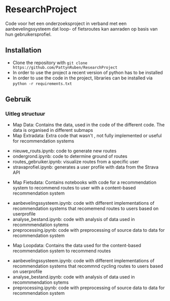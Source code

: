 # ResearchProject

Code voor het een onderzoeksproject in verband met een aanbevelingssysteem dat loop- of fietsroutes kan aanraden op basis van hun gebruikersprofiel.

## Installation

- Clone the repository with  ``` git clone https://github.com/PattynRuben/ResearchProject ```
- In order to use the project a recent version of python has to be installed
- In order to use the code in the project, libraries can be installed via ``` python -r requirements.txt ```

## Gebruik

### Uitleg structuur

- Map Data: Contains the data, used in the code of the different code. The data is organised in different submaps
- Map Extradata: Extra code that wasn't , not fully implemented or useful for recommendation systems
* nieuwe_routs.ipynb: code to generate new routes
* ondergrond.ipynb: code to determine ground of routes
* routes_gebruiker.ipynb: visualize routes from a specific user
* stravaprofiel.ipynb: generates a user profile with data from the Strava API
- Map Fietsdata: Contains notebooks with code for a recommendation system to recommend routes to user with a content-based recommendation system
* aanbevelingssysteem.ipynb: code with different implementations of recommendation systems that recomemend routes to users based on userprofile
* analyse_bestand.ipynb: code with analysis of data used in recommmendation sytems
* preprocessing.ipynb: code with preprocessing of source data to data for recommendation system
- Map Loopdata: Contains the data used for the content-based recommendation system to recommend routes 
* aanbevelingssysteem.ipynb: code with different implementations of recommendation systems that recommnd cycling routes to users based on userprofile
* analyse_bestand.ipynb: code with analysis of data used in recommmendation sytems
* preprocessing.ipynb: code with preprocessing of source data to data for recommendation system